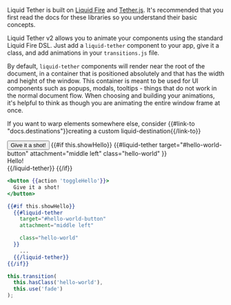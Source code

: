 Liquid Tether is built on [Liquid Fire](http://ember-animation.github.io/liquid-fire/)
and [Tether.js](http://tether.io/). It's recommended that you first read the docs
for these libraries so you understand their basic concepts.

Liquid Tether v2 allows you to animate your components using the standard
Liquid Fire DSL. Just add a `liquid-tether` component to your app, give it a
class, and add animations in your `transitions.js` file.

By default, `liquid-tether` components will render near the root of the
document, in a container that is positioned absolutely and that has the width
and height of the window. This container is meant to be used for UI components
such as popups, modals, tooltips - things that do not work in the normal
document flow. When choosing and building your animations, it's helpful to
think as though you are animating the entire window frame at once.

If you want to warp elements somewhere else, consider
{{#link-to "docs.destinations"}}creating a custom liquid-destination{{/link-to}}

<div class="example-button-container">
  <button {{action 'toggleHello'}} id="hello-world-button" class="btn btn-primary btn-embossed">
    Give it a shot!
  </button>
  {{#if this.showHello}}
    {{#liquid-tether
      target="#hello-world-button"
      attachment="middle left"
      class="hello-world"
    }}
      <div id="hello-world-popover" class="popover right">
        <div class="arrow"></div>
        <div class="popover-title">
          Hello!
        </div>
      </div>
    {{/liquid-tether}}
  {{/if}}
</div>

```hbs
<button {{action 'toggleHello'}}>
  Give it a shot!
</button>

{{#if this.showHello}}
  {{#liquid-tether
    target="#hello-world-button"
    attachment="middle left"

    class="hello-world"
  }}
    ...
  {{/liquid-tether}}
{{/if}}
```

```js
this.transition(
  this.hasClass('hello-world'),
  this.use('fade')
);
```
